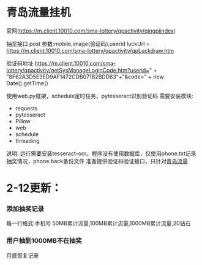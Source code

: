 # 青岛流量挂机

官网(https://m.client.10010.com/sma-lottery/qpactivity/qingpiindex)

抽奖接口 post
参数:mobile,image(验证码),userid
luckUrl = https://m.client.10010.com/sma-lottery/qpactivity/qpLuckdraw.htm

验证码地址
https://m.client.10010.com/sma-lottery/qpactivity/getSysManageLoginCode.htm?userid=" + "8F62A3D5E3ED9AF1472CDB071B2BDD63"+"&code=" + new Date().getTime()

使用web.py框架，schedule定时任务，pytesseract识别验证码
需要安装模块:
- requests
- pytesseract
- Pillow
- web
- schedule
- threading

说明:
运行需要安装tesseract-ocr。程序没有使用数据库，仅使用phone.txt记录抽奖情况，phone.back备份文件
准备提供验证码验证接口，只针对[青岛流量](https://m.client.10010.com/sma-lottery/qpactivity/qingpiindex)

# 2-12更新：
### 添加抽奖记录
每一行格式:手机号 50MB累计流量,100MB累计流量,1000MB累计流量,20钻石
### 用户抽到1000MB不在抽奖
月底恢复记录
